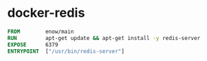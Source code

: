 docker-redis
============
```Dockerfile
FROM        enow/main
RUN         apt-get update && apt-get install -y redis-server
EXPOSE      6379
ENTRYPOINT  ["/usr/bin/redis-server"]
```
